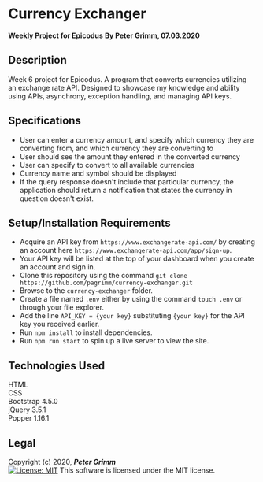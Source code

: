 # Currency Exchanger
**Weekly Project for Epicodus**
**By Peter Grimm, 07.03.2020**

## Description

Week 6 project for Epicodus. A program that converts currencies utilizing an exchange rate API. Designed to showcase my knowledge and ability using APIs, asynchrony, exception handling, and managing API keys.

## Specifications
* User can enter a currency amount, and specify which currency they are converting from, and which currency they are converting to
* User should see the amount they entered in the converted currency
* User can specify to convert to all available currencies
* Currency name and symbol should be displayed
* If the query response doesn't include that particular currency, the application should return a notification that states the currency in question doesn't exist.


## Setup/Installation Requirements

* Acquire an API key from `https://www.exchangerate-api.com/` by creating an account here `https://www.exchangerate-api.com/app/sign-up`.
* Your API key will be listed at the top of your dashboard when you create an account and sign in.
* Clone this repository using the command `git clone https://github.com/pagrimm/currency-exchanger.git`
* Browse to the `currency-exchanger` folder.
* Create a file named `.env` either by using the command `touch .env` or through your file explorer.
* Add the line `API_KEY = {your key}` substituting `{your key}` for the API key you received earlier.
* Run `npm install` to install dependencies.
* Run `npm run start` to spin up a live server to view the site.

## Technologies Used

HTML  
CSS  
Bootstrap 4.5.0  
jQuery 3.5.1  
Popper 1.16.1

## Legal

Copyright (c) 2020, **_Peter Grimm_**  
[![License: MIT](https://img.shields.io/badge/License-MIT-yellow.svg)](https://opensource.org/licenses/MIT) This software is licensed under the MIT license.